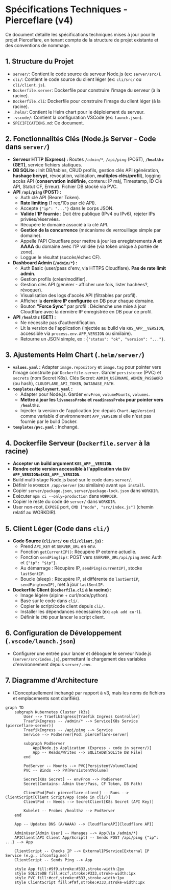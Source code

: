 # Spécifications Techniques - Pierceflare (v4)

Ce document détaille les spécifications techniques mises à jour pour le projet Pierceflare, en tenant compte de la structure de projet existante et des conventions de nommage.

## 1. Structure du Projet

*   `server/`: Contient le code source du serveur Node.js (ex: `server/src/`).
*   `cli/`: Contient le code source du client léger (ex: `cli/src/` ou `cli/client.js`).
*   `Dockerfile.server`: Dockerfile pour construire l'image du serveur (à la racine).
*   `Dockerfile.cli`: Dockerfile pour construire l'image du client léger (à la racine).
*   `.helm/`: Contient le Helm chart pour le déploiement du serveur.
*   `.vscode/`: Contient la configuration VSCode (ex: `launch.json`).
*   `SPECIFICATIONS.md`: Ce document.

## 2. Fonctionnalités Clés (Node.js Server - Code dans `server/`)

*   **Serveur HTTP (Express) :** Routes `/admin/*`, `/api/ping` (POST), **`/healthz` (GET)**, service fichiers statiques.
*   **DB SQLite :** Init DB/tables, CRUD profils, gestion clés API (génération, **hashage bcrypt**, révocation, validation, **multiples clés/profil**), logging accès API (**conservation indéfinie**, contenu: IP màj, Timestamp, ID Clé API, Statut CF, Erreur). Fichier DB stocké via PVC.
*   **API `/api/ping` (POST) :**
    *   Auth clé API (Bearer Token).
    *   **Rate limiting** (1 req/10s par clé API).
    *   Accepte `{"ip": "..."}` dans le corps JSON.
    *   **Valide l'IP fournie** : Doit être publique (IPv4 ou IPv6), rejeter IPs privées/réservées.
    *   Récupère le domaine associé à la clé API.
    *   **Gestion de la concurrence** (mécanisme de verrouillage simple par domaine).
    *   Appelle l'API Cloudflare pour mettre à jour les enregistrements **A et AAAA** du domaine avec l'IP validée (via token unique à portée de zone).
    *   Loggue le résultat (succès/échec CF).
*   **Dashboard Admin (`/admin/*`) :**
    *   Auth Basic (user/pass d'env, via HTTPS Cloudflare). **Pas de rate limit admin**.
    *   Gestion profils (créer/modifier).
    *   Gestion clés API (générer - afficher une fois, lister hachées?, révoquer).
    *   Visualisation des logs d'accès API (filtrables par profil).
    *   Afficher la **dernière IP configurée** en DB pour chaque domaine.
    *   Bouton **"Force Sync"** par profil : Déclenche une mise à jour Cloudflare avec la dernière IP enregistrée en DB pour ce profil.
*   **API `/healthz` (GET) :**
    *   Ne nécessite pas d'authentification.
    *   Lit la version de l'application (injectée au build via `K8S_APP__VERSION`, accessible via `process.env.APP_VERSION` ou similaire).
    *   Retourne un JSON simple, ex : `{"status": "ok", "version": "..."}`.

## 3. Ajustements Helm Chart (`.helm/server/`)

*   **`values.yaml` :** Adapter `image.repository` et `image.tag` pour pointer vers l'image construite par `Dockerfile.server`. Garder `persistence` (PVC) et `secrets` (nom Secret K8s). Clés Secret: `ADMIN_USERNAME`, `ADMIN_PASSWORD` (ou hash), `CLOUDFLARE_API_TOKEN`, `DATABASE_PATH`.
*   **`templates/deployment.yaml` :**
    *   Adapter pour Node.js. Garder `envFrom`, `volumeMounts`, `volumes`.
    *   **Mettre à jour les `livenessProbe` et `readinessProbe` pour pointer vers `/healthz`**.
    *   Injecter la version de l'application (ex: depuis `Chart.AppVersion`) comme variable d'environnement `APP_VERSION` si elle n'est pas fournie par le build Docker.
*   **`templates/pvc.yaml` :** Inchangé.

## 4. Dockerfile Serveur (`Dockerfile.server` à la racine)

*   **Accepter un build argument `K8S_APP__VERSION`**.
*   **Rendre cette version accessible à l'application via `ENV APP_VERSION=$K8S_APP__VERSION`**.
*   Build multi-stage Node.js basé sur le code dans `server/`.
*   Définir le `WORKDIR /app/server` (ou similaire) avant `npm install`.
*   Copier `server/package.json`, `server/package-lock.json` dans `WORKDIR`.
*   Exécuter `npm ci --only=production` dans `WORKDIR`.
*   Copier le reste du code de `server/` dans `WORKDIR`.
*   User non-root, `EXPOSE` port, `CMD ["node", "src/index.js"]` (chemin relatif au WORKDIR).

## 5. Client Léger (Code dans `cli/`)

*   **Code Source (`cli/src/` ou `cli/client.js`) :**
    *   Prend `API_KEY` et `SERVER_URL` en env.
    *   Fonction `getCurrentIP()`: Récupère IP externe actuelle.
    *   Fonction `sendPing(ip)`: POST vers `$SERVER_URL/api/ping` avec Auth et `{"ip": "$ip"}`.
    *   Au démarrage : Récupère IP, `sendPing(currentIP)`, stocke `lastSentIP`.
    *   Boucle (sleep) : Récupère IP, si différente de `lastSentIP`, `sendPing(newIP)`, met à jour `lastSentIP`.
*   **Dockerfile Client (`Dockerfile.cli` à la racine) :**
    *   Image légère (alpine + curl/node/python).
    *   Basé sur le code dans `cli/`.
    *   Copier le script/code client depuis `cli/`.
    *   Installer les dépendances nécessaires (ex: `apk add curl`).
    *   Définir le `CMD` pour lancer le script client.

## 6. Configuration de Développement (`.vscode/launch.json`)

*   Configurer une entrée pour lancer et déboguer le serveur Node.js (`server/src/index.js`), permettant le chargement des variables d'environnement depuis `server/.env`.

## 7. Diagramme d'Architecture

*   (Conceptuellement inchangé par rapport à v3, mais les noms de fichiers et emplacements sont clarifiés).

```mermaid
graph TD
    subgraph Kubernetes Cluster (k3s)
        User --> TraefikIngress[Traefik Ingress Controller]
        TraefikIngress -- /admin/* --> Service[K8s Service (pierceflare-server)]
        TraefikIngress -- /api/ping --> Service
        Service --> PodServer[Pod: pierceflare-server]

        subgraph PodServer
            App[Node.js Application (Express - code in server/)]
            App -- Reads/Writes --> SQLiteDB[SQLite DB File]
        end

        PodServer -- Mounts --> PVC[PersistentVolumeClaim]
        PVC -- Binds --> PV[PersistentVolume]

        Secret[K8s Secret] -- envFrom --> PodServer
        Secret(Contains: Admin User/Pass, CF Token, DB Path)

        ClientPod[Pod: pierceflare-client] -- Runs --> ClientScript[Client Script/App (code in cli/)]
        ClientPod -- Needs --> SecretClient[K8s Secret (API Key)]

        Kubelet -- Probes /healthz --> PodServer
    end

    App -- Updates DNS (A/AAAA) --> CloudflareAPI[Cloudflare API]

    AdminUser[Admin User] -- Manages --> App(Via /admin/*)
    APIClient[API Client App/Script] -- Sends POST /api/ping {"ip": ...} --> App

    ClientScript -- Checks IP --> ExternalIPService[External IP Service (e.g., ifconfig.me)]
    ClientScript -- Sends Ping --> App

    style App fill:#9f9,stroke:#333,stroke-width:2px
    style SQLiteDB fill:#ccf,stroke:#333,stroke-width:1px
    style PVC fill:#ccf,stroke:#333,stroke-width:1px
    style ClientScript fill:#f9f,stroke:#333,stroke-width:1px